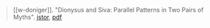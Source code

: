 > [[w-doniger]]. "Dionysus and Siva: Parallel Patterns in Two Pairs of Myths". [jstor](https://www.jstor.org/stable/1062337), [pdf](a/w-doniger1980b.pdf)